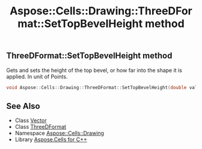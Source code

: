 ﻿---
title: Aspose::Cells::Drawing::ThreeDFormat::SetTopBevelHeight method
linktitle: SetTopBevelHeight
second_title: Aspose.Cells for C++ API Reference
description: 'Aspose::Cells::Drawing::ThreeDFormat::SetTopBevelHeight method. Gets and sets the height of the top bevel, or how far into the shape it is applied. In unit of Points in C++.'
type: docs
weight: 1500
url: /cpp/aspose.cells.drawing/threedformat/settopbevelheight/
---
## ThreeDFormat::SetTopBevelHeight method


Gets and sets the height of the top bevel, or how far into the shape it is applied. In unit of Points.

```cpp
void Aspose::Cells::Drawing::ThreeDFormat::SetTopBevelHeight(double value)
```

## See Also

* Class [Vector](../../../aspose.cells/vector/)
* Class [ThreeDFormat](../)
* Namespace [Aspose::Cells::Drawing](../../)
* Library [Aspose.Cells for C++](../../../)

